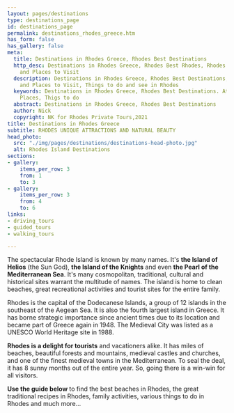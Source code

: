```yaml
---
layout: pages/destinations
type: destinations_page
id: destinations_page
permalink: destinations_rhodes_greece.htm
has_form: false
has_gallery: false
meta:
  title: Destinations in Rhodes Greece, Rhodes Best Destinations
  http_desc: Destinations in Rhodes Greece, Rhodes Best Rhodes, Rhodes Attractions
    and Places to Visit
  description: Destinations in Rhodes Greece, Rhodes Best Destinations, Rhodes Attractions
    and Places to Visit, Things to do and see in Rhodes
  keywords: Destinations in Rhodes Greece, Rhodes Best Destinations. Attractions,
    Places, Thigs to do
  abstract: Destinations in Rhodes Greece, Rhodes Best Destinations
  author: Nick
  copyright: NK for Rhodes Private Tours,2021
title: Destinations in Rhodes Greece
subtitle: RHODES UNIQUE ATTRACTIONS AND NATURAL BEAUTY
head_photo:
  src: "./img/pages/destinations/destinations-head-photo.jpg"
  alt: Rhodes Island Destinations
sections:
- gallery:
    items_per_row: 3
    from: 1
    to: 3
- gallery:
    items_per_row: 3
    from: 4
    to: 6
links:
- driving_tours
- guided_tours
- walking_tours

---
```

The spectacular Rhode Island is known by many names. It's **the Island of Helios** (the Sun God), **the Island of the Knights** and even **the Pearl of the Mediterranean Sea**. It's many cosmopolitan, traditional, cultural and historical sites warrant the multitude of names. The island is home to clean beaches, great recreational activities and tourist sites for the entire family.

Rhodes is the capital of the Dodecanese Islands, a group of 12 islands in the southeast of the Aegean Sea. It is also the fourth largest island in Greece. It has borne strategic importance since ancient times due to its location and became part of Greece again in 1948. The Medieval City was listed as a UNESCO World Heritage site in 1988.

**Rhodes is a delight for tourists** and vacationers alike. It has miles of beaches, beautiful forests and mountains, medieval castles and churches, and one of the finest medieval towns in the Mediterranean. To seal the deal, it has 8 sunny months out of the entire year. So, going there is a win-win for all visitors.

**Use the guide below** to find the best beaches in Rhodes, the great traditional recipes in Rhodes, family activities, various things to do in Rhodes and much more...